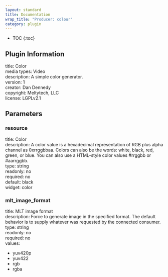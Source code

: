 ```yaml
---
layout: standard
title: Documentation
wrap_title: "Producer: colour"
category: plugin
---
```

* TOC
{:toc}

## Plugin Information

title: Color  
media types:
Video  
description: A simple color generator.  
version: 1  
creator: Dan Dennedy  
copyright: Meltytech, LLC  
license: LGPLv2.1  

## Parameters

### resource

title: Color    
description:
A color value is a hexadecimal representation of RGB plus alpha channel as 0xrrggbbaa. Colors can also be the words: white, black, red, green, or blue. You can also use a HTML-style color values #rrggbb or #aarrggbb.  
type: string  
readonly: no  
required: no  
default: black  
widget: color  

### mlt_image_format

title: MLT image format    
description:
Force to generate image in the specified format. The default behavior is to supply whatever was requested by the connected consumer.  
type: string  
readonly: no  
required: no  
values:  

* yuv420p
* yuv422
* rgb
* rgba

